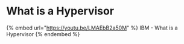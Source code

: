 # What is a Hypervisor



{% embed url="https://youtu.be/LMAEbB2a50M" %}
IBM - What is a Hypervisor
{% endembed %}

